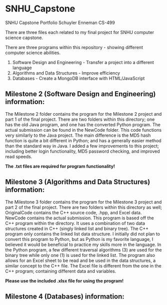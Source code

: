# SNHU_Capstone
SNHU Capstone Portfolio
Schuyler Enneman
CS-499

There are three files each related to my final project for SNHU computer science capstone. 

There are three programs within this repository - showing different computer science abilities. 
1. Software Design and Engineering - Transfer a project into a different language
2. Algorithms and Data Structures - Improve efficiency
3. Databases - Create a MongoDB interface with HTML/JavaScript

## Milestone 2 (Software Design and Engineering) information: 
The Milestone 2 folder contains the program for the Milestone 2 project and part 1 of the final project. 
There are two folders within this directory; one has the old Java program, and one has the converted Python program.
The actual submission can be found in the NewCode folder. This code functions very similarly to the Java project. The
main difference is the MD5 hash function is quite a bit different in Python; and has a generally easier method than the
standard way in Java. I added a few improvements to this project; including better login functionality, MD5 password
checking, and improved read speeds. 

**The .txt files are required for program functionality!**

## Milestone 3 (Algorithms and Data Structures) information: 
The Milestone 3 folder contains the program for the Milestone 3 project and part 2 of the final project. 
There are two folders within this directory as well; OriginalCode contains the C++ source code, .hpp, and Excel data. 
NewCode contains the actual submission. This program is based off the C++ program within the directory. It uses a combination
of two data structures created in C++ (singly linked list and binary tree). The C++ program only contains the linked list 
data structure. I initially did not plan to convert this program to Python, but as Python is my favorite language, I believed
it would be beneficial to practice my skills more in the language. In the Python program, a few different traversal algorithms (3) 
are used for the binary tree while only one (1) is used for the linked list. The program also allows for an Excel sheet
to be read and be used in the data structures, a similar concept to the C++ file. The Excel file is different from the one in 
the C++ program; containing different data and variables.

**Please use the included .xlsx file for using the program!**

## Milestone 4 (Databases) information: 
